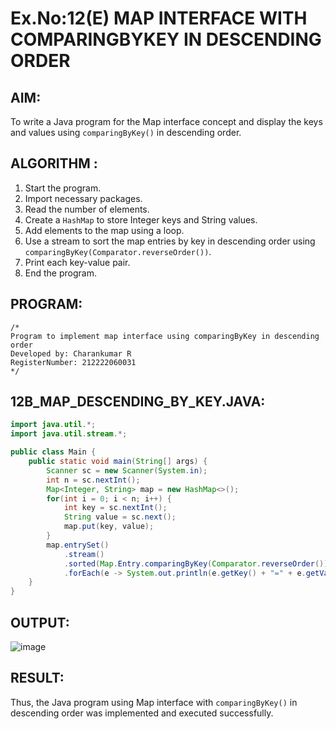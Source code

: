 # Ex.No:12(E) MAP INTERFACE WITH COMPARINGBYKEY IN DESCENDING ORDER

## AIM:
To write a Java program for the Map interface concept and display the keys and values using `comparingByKey()` in descending order.

## ALGORITHM :
1. Start the program.
2. Import necessary packages.
3. Read the number of elements.
4. Create a `HashMap` to store Integer keys and String values.
5. Add elements to the map using a loop.
6. Use a stream to sort the map entries by key in descending order using `comparingByKey(Comparator.reverseOrder())`.
7. Print each key-value pair.
8. End the program.

## PROGRAM:
```
/*
Program to implement map interface using comparingByKey in descending order
Developed by: Charankumar R
RegisterNumber: 212222060031
*/
```

## 12B_MAP_DESCENDING_BY_KEY.JAVA:
```java
import java.util.*;
import java.util.stream.*;

public class Main {
    public static void main(String[] args) {
        Scanner sc = new Scanner(System.in);
        int n = sc.nextInt();
        Map<Integer, String> map = new HashMap<>();
        for(int i = 0; i < n; i++) {
            int key = sc.nextInt();
            String value = sc.next();
            map.put(key, value);
        }
        map.entrySet()
            .stream()
            .sorted(Map.Entry.comparingByKey(Comparator.reverseOrder()))
            .forEach(e -> System.out.println(e.getKey() + "=" + e.getValue()));
    }
}
```

## OUTPUT:
![image](https://github.com/user-attachments/assets/73a8540c-1b2f-4466-8c48-f734f7028ded)



## RESULT:
Thus, the Java program using Map interface with `comparingByKey()` in descending order was implemented and executed successfully.
